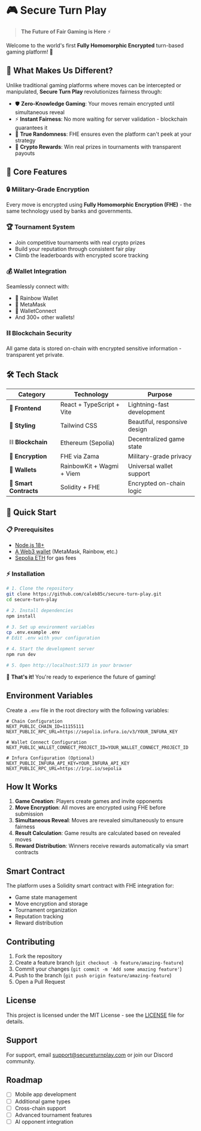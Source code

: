 # 🎮 Secure Turn Play

> **The Future of Fair Gaming is Here** ⚡

Welcome to the world's first **Fully Homomorphic Encrypted** turn-based gaming platform! 🚀

## 🔐 What Makes Us Different?

Unlike traditional gaming platforms where moves can be intercepted or manipulated, **Secure Turn Play** revolutionizes fairness through:

- 🛡️ **Zero-Knowledge Gaming**: Your moves remain encrypted until simultaneous reveal
- ⚡ **Instant Fairness**: No more waiting for server validation - blockchain guarantees it
- 🎯 **True Randomness**: FHE ensures even the platform can't peek at your strategy
- 💎 **Crypto Rewards**: Win real prizes in tournaments with transparent payouts

## 🌟 Core Features

### 🔒 **Military-Grade Encryption**
Every move is encrypted using **Fully Homomorphic Encryption (FHE)** - the same technology used by banks and governments.

### 🏆 **Tournament System**
- Join competitive tournaments with real crypto prizes
- Build your reputation through consistent fair play
- Climb the leaderboards with encrypted score tracking

### 💰 **Wallet Integration**
Seamlessly connect with:
- 🌈 Rainbow Wallet
- 🦊 MetaMask
- 📱 WalletConnect
- And 300+ other wallets!

### ⛓️ **Blockchain Security**
All game data is stored on-chain with encrypted sensitive information - transparent yet private.

## 🛠️ Tech Stack

| Category | Technology | Purpose |
|----------|------------|---------|
| 🎨 **Frontend** | React + TypeScript + Vite | Lightning-fast development |
| 🎨 **Styling** | Tailwind CSS | Beautiful, responsive design |
| ⛓️ **Blockchain** | Ethereum (Sepolia) | Decentralized game state |
| 🔐 **Encryption** | FHE via Zama | Military-grade privacy |
| 💼 **Wallets** | RainbowKit + Wagmi + Viem | Universal wallet support |
| 📜 **Smart Contracts** | Solidity + FHE | Encrypted on-chain logic |

## 🚀 Quick Start

### 📋 Prerequisites
- [Node.js 18+](https://nodejs.org/) 
- [A Web3 wallet](https://rainbow.me/) (MetaMask, Rainbow, etc.)
- [Sepolia ETH](https://sepoliafaucet.com/) for gas fees

### ⚡ Installation

```bash
# 1. Clone the repository
git clone https://github.com/caleb85c/secure-turn-play.git
cd secure-turn-play

# 2. Install dependencies
npm install

# 3. Set up environment variables
cp .env.example .env
# Edit .env with your configuration

# 4. Start the development server
npm run dev

# 5. Open http://localhost:5173 in your browser
```

🎉 **That's it!** You're ready to experience the future of gaming!

## Environment Variables

Create a `.env` file in the root directory with the following variables:

```env
# Chain Configuration
NEXT_PUBLIC_CHAIN_ID=11155111
NEXT_PUBLIC_RPC_URL=https://sepolia.infura.io/v3/YOUR_INFURA_KEY

# Wallet Connect Configuration
NEXT_PUBLIC_WALLET_CONNECT_PROJECT_ID=YOUR_WALLET_CONNECT_PROJECT_ID

# Infura Configuration (Optional)
NEXT_PUBLIC_INFURA_API_KEY=YOUR_INFURA_API_KEY
NEXT_PUBLIC_RPC_URL=https://1rpc.io/sepolia
```

## How It Works

1. **Game Creation**: Players create games and invite opponents
2. **Move Encryption**: All moves are encrypted using FHE before submission
3. **Simultaneous Reveal**: Moves are revealed simultaneously to ensure fairness
4. **Result Calculation**: Game results are calculated based on revealed moves
5. **Reward Distribution**: Winners receive rewards automatically via smart contracts

## Smart Contract

The platform uses a Solidity smart contract with FHE integration for:
- Game state management
- Move encryption and storage
- Tournament organization
- Reputation tracking
- Reward distribution

## Contributing

1. Fork the repository
2. Create a feature branch (`git checkout -b feature/amazing-feature`)
3. Commit your changes (`git commit -m 'Add some amazing feature'`)
4. Push to the branch (`git push origin feature/amazing-feature`)
5. Open a Pull Request

## License

This project is licensed under the MIT License - see the [LICENSE](LICENSE) file for details.

## Support

For support, email support@secureturnplay.com or join our Discord community.

## Roadmap

- [ ] Mobile app development
- [ ] Additional game types
- [ ] Cross-chain support
- [ ] Advanced tournament features
- [ ] AI opponent integration